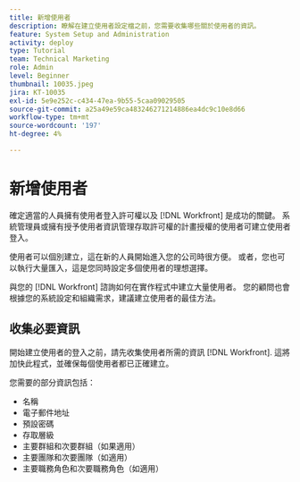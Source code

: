 ```yaml
---
title: 新增使用者
description: 瞭解在建立使用者設定檔之前，您需要收集哪些關於使用者的資訊。
feature: System Setup and Administration
activity: deploy
type: Tutorial
team: Technical Marketing
role: Admin
level: Beginner
thumbnail: 10035.jpeg
jira: KT-10035
exl-id: 5e9e252c-c434-47ea-9b55-5caa09029505
source-git-commit: a25a49e59ca483246271214886ea4dc9c10e8d66
workflow-type: tm+mt
source-wordcount: '197'
ht-degree: 4%

---
```


# 新增使用者

確定適當的人員擁有使用者登入許可權以及 [!DNL Workfront] 是成功的關鍵。 系統管理員或擁有授予使用者資訊管理存取許可權的計畫授權的使用者可建立使用者登入。

使用者可以個別建立，這在新的人員開始進入您的公司時很方便。 或者，您也可以執行大量匯入，這是您同時設定多個使用者的理想選擇。

與您的 [!DNL Workfront] 諮詢如何在實作程式中建立大量使用者。 您的顧問也會根據您的系統設定和組織需求，建議建立使用者的最佳方法。

## 收集必要資訊

開始建立使用者的登入之前，請先收集使用者所需的資訊 [!DNL Workfront]. 這將加快此程式，並確保每個使用者都已正確建立。

您需要的部分資訊包括：

* 名稱
* 電子郵件地址
* 預設密碼
* 存取層級
* 主要群組和次要群組（如果適用）
* 主要團隊和次要團隊（如適用）
* 主要職務角色和次要職務角色（如適用）
